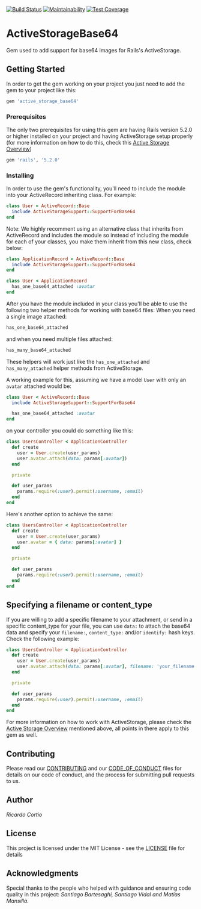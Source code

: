 [![Build Status](https://travis-ci.org/rootstrap/active-storage-base64.svg?branch=master)](https://travis-ci.org/rootstrap/active-storage-base64)
[![Maintainability](https://api.codeclimate.com/v1/badges/0da0a0901cedd72aeb10/maintainability)](https://codeclimate.com/github/rootstrap/active-storage-base64/maintainability)
[![Test Coverage](https://api.codeclimate.com/v1/badges/0da0a0901cedd72aeb10/test_coverage)](https://codeclimate.com/github/rootstrap/active-storage-base64/test_coverage)

# ActiveStorageBase64

Gem used to add support for base64 images for Rails's ActiveStorage.

## Getting Started

In order to get the gem working on your project you just need to add the gem to your project like this:
```ruby
gem 'active_storage_base64'
```

### Prerequisites

The only two prerequisites for using this gem are having Rails version 5.2.0 or higher installed on your project and having ActiveStorage setup properly (for more information on how to do this, check this [Active Storage Overview](https://edgeguides.rubyonrails.org/active_storage_overview.html))

```ruby
gem 'rails', '5.2.0'
```

### Installing

In order to use the gem's functionality, you'll need to include the module into your ActiveRecord inheriting class.
For example:
```ruby
class User < ActiveRecord::Base
  include ActiveStorageSupport::SupportForBase64
end
```

Note:
We highly recomment using an alternative class that inherits from ActiveRecord and includes the module so instead of including the module for each of your classes, you make them inherit from this new class, check below:
```ruby
class ApplicationRecord < ActiveRecord::Base
  include ActiveStorageSupport::SupportForBase64
end

class User < ApplicationRecord
  has_one_base64_attached :avatar
end
```

After you have the module included in your class you'll be able to use the following two helper methods for working with base64 files:
When you need a single image attached:
```ruby
has_one_base64_attached
```
and when you need multiple files attached:
```ruby
has_many_base64_attached
```
These helpers will work just like the `has_one_attached` and `has_many_attached` helper methods from ActiveStorage.

A working example for this, assuming we have a model `User` with only an `avatar` attached would be:
```ruby
class User < ActiveRecord::Base
  include ActiveStorageSupport::SupportForBase64

  has_one_base64_attached :avatar
end
```

on your controller you could do something like this:
```ruby
class UsersController < ApplicationController
  def create
    user = User.create(user_params)
    user.avatar.attach(data: params[:avatar])
  end

  private

  def user_params
    params.require(:user).permit(:username, :email)
  end
end
```

Here's another option to achieve the same:
```ruby
class UsersController < ApplicationController
  def create
    user = User.create(user_params)
    user.avatar = { data: params[:avatar] }
  end

  private

  def user_params
    params.require(:user).permit(:username, :email)
  end
end
```

## Specifying a filename or content_type

If you are willing to add a specific filename to your attachment, or send in a specific content_type for your file, you can use `data:` to attach the base64 data and specify your `filename:`, `content_type:` and/or `identify:` hash keys.
Check the following example:
```ruby
class UsersController < ApplicationController
  def create
    user = User.create(user_params)
    user.avatar.attach(data: params[:avatar], filename: 'your_filename', content_type: 'content/type', identify: 'false')
  end

  private

  def user_params
    params.require(:user).permit(:username, :email)
  end
end
```

For more information on how to work with ActiveStorage, please check the [Active Storage Overview](https://edgeguides.rubyonrails.org/active_storage_overview.html) mentioned above, all points in there apply to this gem as well.

## Contributing

Please read our [CONTRIBUTING](https://github.com/rootstrap/active-storage-base64/blob/master/CONTRIBUTING.md) and our [CODE_OF_CONDUCT](https://github.com/rootstrap/active-storage-base64/blob/master/CODE_OF_CONDUCT.md) files for details on our code of conduct, and the process for submitting pull requests to us.

## Author

*Ricardo Cortio*

## License

This project is licensed under the MIT License - see the [LICENSE](https://github.com/rootstrap/active-storage-base64/blob/master/LICENSE.txt) file for details

## Acknowledgments

Special thanks to the people who helped with guidance and ensuring code quality in this project:
*Santiago Bartesaghi, Santiago Vidal and Matias Mansilla.*
